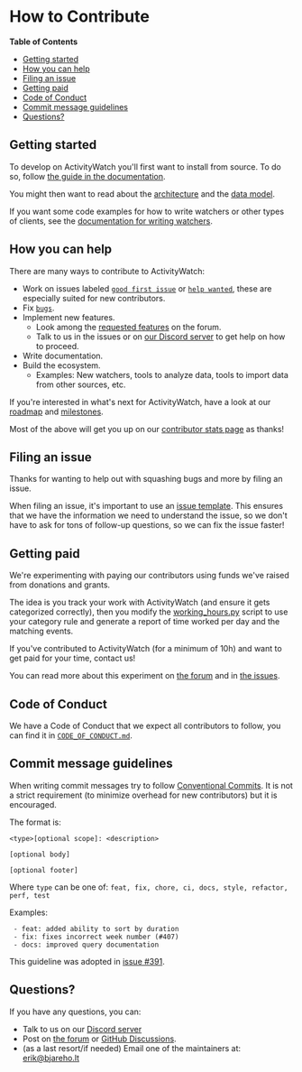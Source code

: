 How to Contribute
=================

<!-- This guide could be improved by following the advice at https://mozillascience.github.io/working-open-workshop/contributing/ -->

**Table of Contents**

 - [Getting started](#getting-started)
 - [How you can help](#how-you-can-help)
 - [Filing an issue](#filing-an-issue)
 - [Getting paid](#getting-paid)
 - [Code of Conduct](#code-of-conduct)
 - [Commit message guidelines](#commit-message-guidelines)
 - [Questions?](#questions)


## Getting started

To develop on ActivityWatch you'll first want to install from source. To do so, follow [the guide in the documentation](https://activitywatch.readthedocs.io/en/latest/installing-from-source.html).

You might then want to read about the [architecture](https://activitywatch.readthedocs.io/en/latest/architecture.html) and the [data model](https://activitywatch.readthedocs.io/en/latest/buckets-and-events.html).

If you want some code examples for how to write watchers or other types of clients, see the [documentation for writing watchers](https://docs.activitywatch.net/en/latest/examples/writing-watchers.html).


## How you can help

There are many ways to contribute to ActivityWatch:

 - Work on issues labeled [`good first issue`][good first issue] or [`help wanted`][help wanted], these are especially suited for new contributors.
 - Fix [`bugs`][bugs].
 - Implement new features.
   - Look among the [requested features][requested features] on the forum.
   - Talk to us in the issues or on [our Discord server][discord] to get help on how to proceed.
 - Write documentation.
 - Build the ecosystem.
   - Examples: New watchers, tools to analyze data, tools to import data from other sources, etc.

If you're interested in what's next for ActivityWatch, have a look at our [roadmap][roadmap] and [milestones][milestones].

Most of the above will get you up on our [contributor stats page][contributors] as thanks!

[good first issue]: https://github.com/ActivityWatch/activitywatch/issues?q=is%3Aissue+is%3Aopen+label%3A%22good+first+issue%22
[help wanted]: https://github.com/ActivityWatch/activitywatch/issues?q=is%3Aissue+is%3Aopen+label%3A%22help+wanted%22
[bugs]: https://github.com/ActivityWatch/activitywatch/issues?q=is%3Aissue+is%3Aopen+label%3A%22bugs%22
[milestones]: https://github.com/ActivityWatch/activitywatch/milestones
[roadmap]: https://github.com/orgs/ActivityWatch/projects/2
[requested features]: https://forum.activitywatch.net/c/features
[contributors]: http://activitywatch.net/contributors/


## Filing an issue

Thanks for wanting to help out with squashing bugs and more by filing an issue.

When filing an issue, it's important to use an [issue template](https://github.com/ActivityWatch/activitywatch/issues/new/choose). This ensures that we have the information we need to understand the issue, so we don't have to ask for tons of follow-up questions, so we can fix the issue faster!


## Getting paid

We're experimenting with paying our contributors using funds we've raised from donations and grants. 

The idea is you track your work with ActivityWatch (and ensure it gets categorized correctly), then you modify the [working_hours.py](https://github.com/ActivityWatch/aw-client/blob/master/examples/working_hours.py) script to use your category rule and generate a report of time worked per day and the matching events.

If you've contributed to ActivityWatch (for a minimum of 10h) and want to get paid for your time, contact us!

You can read more about this experiment on [the forum](https://forum.activitywatch.net/t/getting-paid-with-activitywatch/986) and in [the issues](https://github.com/ActivityWatch/activitywatch/issues/458).


## Code of Conduct

We have a Code of Conduct that we expect all contributors to follow, you can find it in [`CODE_OF_CONDUCT.md`](./CODE_OF_CONDUCT.md).


## Commit message guidelines

When writing commit messages try to follow [Conventional Commits](https://www.conventionalcommits.org/). It is not a strict requirement (to minimize overhead for new contributors) but it is encouraged.

The format is: 

```
<type>[optional scope]: <description>

[optional body]

[optional footer]
```

Where `type` can be one of: `feat, fix, chore, ci, docs, style, refactor, perf, test`

Examples:

```
 - feat: added ability to sort by duration
 - fix: fixes incorrect week number (#407)
 - docs: improved query documentation 
```

This guideline was adopted in [issue #391](https://github.com/ActivityWatch/activitywatch/issues/391).


## Questions?

If you have any questions, you can:

 - Talk to us on our [Discord server][discord]
 - Post on [the forum][forum] or [GitHub Discussions][github discussions].
 - (as a last resort/if needed) Email one of the maintainers at: [erik@bjareho.lt](mailto:erik@bjareho.lt)

[forum]: https://forum.activitywatch.net
[github discussions]: https://github.com/ActivityWatch/activitywatch/discussions
[discord]: https://discord.gg/vDskV9q
